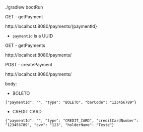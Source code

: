 ./gradlew bootRun

GET - getPayment

http://localhost:8080/payments/{paymentId}

- ``paymentId`` is a UUID

GET - getPayments

http://localhost:8080/payments/

POST - createPayment

http://localhost:8080/payments/

body:
- BOLETO
```
{"paymentId": "", "type": "BOLETO", "barCode": "123456789"}
```
- CREDIT CARD
```
{"paymentId": "", "type": "CREDIT_CARD", "creditCardNumber": "123456789", "cvv": "123", "holderName": "Teste"}
```